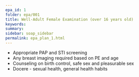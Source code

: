 ```yaml
---
epa_id: 1
folder: epa/001
title: Well-Adult Female Examination (over 16 years old)
keywords:
summary: 
sidebar: soap_sidebar
permalink: epa_plan_1.html
---
```


- Appropriate PAP and STI screening
- Any breast imaging required based on PE and age
- Counseling on birth control, safe sex and pleasurable sex
- Docere - sexual health, general health habits

